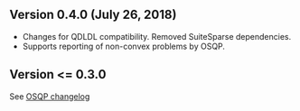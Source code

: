 Version 0.4.0 (July 26, 2018)
-----------
- Changes for QDLDL compatibility.  Removed SuiteSparse dependencies.
- Supports reporting of non-convex problems by OSQP.


Version <= 0.3.0
----------------
See [OSQP changelog](https://github.com/oxfordcontrol/osqp/blob/master/CHANGELOG.md)
